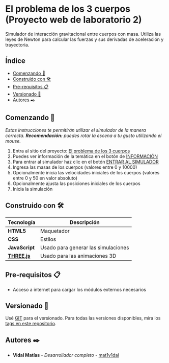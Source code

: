 # El problema de los 3 cuerpos (Proyecto web de laboratorio 2)

Simulador de interacción gravitacional entre cuerpos con masa.
Utiliza las leyes de Newton para calcular las fuerzas y sus derivadas de 
aceleración y trayectoria.

## Índice

- [Comenzando 🚀](#comenzando-)
- [Construido con 🛠️](#construido-con-%EF%B8%8F)
- [Pre-requisitos 📋](#pre-requisitos-)
- [Versionado 📌](#versionado-)
- [Autores ✒️](#autores-%EF%B8%8F)

## Comenzando 🚀
_Estas instrucciones te permitirán utilizar el simulador de la manera correcta._
_**Recomendación:** puedes rotar la escena a tu gusto utilizando el mouse._
1. Entra al sitio del proyecto: [El problema de los 3 cuerpos](https://ucc-labcompu2.github.io/proyecto2024-vidal/)
2. Puedes ver información de la temática en el botón de [INFORMACIÓN](https://ucc-labcompu2.github.io/proyecto2024-vidal/#modal)
3. Para entrar al simulador haz clic en el botón [ENTRAR AL SIMULADOR](https://ucc-labcompu2.github.io/proyecto2024-vidal/simulador.html)
4. Ingresa las masas de los cuerpos (valores entre 0 y 10000)
5. Opcionalmente inicia las velocidades iniciales de los cuerpos (valores entre 0 y 50 en valor absoluto)
6. Opcionalmente ajusta las posiciones iniciales de los cuerpos
7. Inicia la simulación

## Construido con 🛠️

| Tecnología                          | Descripción                         |
|-------------------------------------|-------------------------------------|
| **HTML5**                           | Maquetador                          |
| **CSS**                             | Estilos                             |
| **JavaScript**                      | Usado para generar las simulaciones |
| [**THREE.js**](https://threejs.org/) | Usado para las animaciones 3D       |

## Pre-requisitos 📋

* Acceso a internet para cargar los módulos externos necesarios

## Versionado 📌

Usé [GIT](https://git-scm.com/) para el versionado. Para todas las versiones disponibles, mira los [tags en este repositorio](https://github.com/tu/proyecto/tags).

## Autores ✒️


* **Vidal Matías** - *Desarrollador completo* - [mat1v1dal](https://github.com/mat1v1dal)

